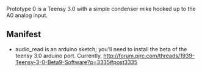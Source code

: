 Prototype 0 is a Teensy 3.0 with a simple condenser mike hooked up to the A0 analog input.

## Manifest
* audio_read is an arduino sketch; you'll need to install the beta of the teensy 3.0 arduino port. Currently,
http://forum.pjrc.com/threads/1939-Teensy-3-0-Beta9-Software?p=3335#post3335

